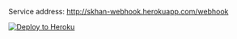 
Service address: http://skhan-webhook.herokuapp.com/webhook

[![Deploy to Heroku](https://www.herokucdn.com/deploy/button.svg)](https://heroku.com/deploy)
